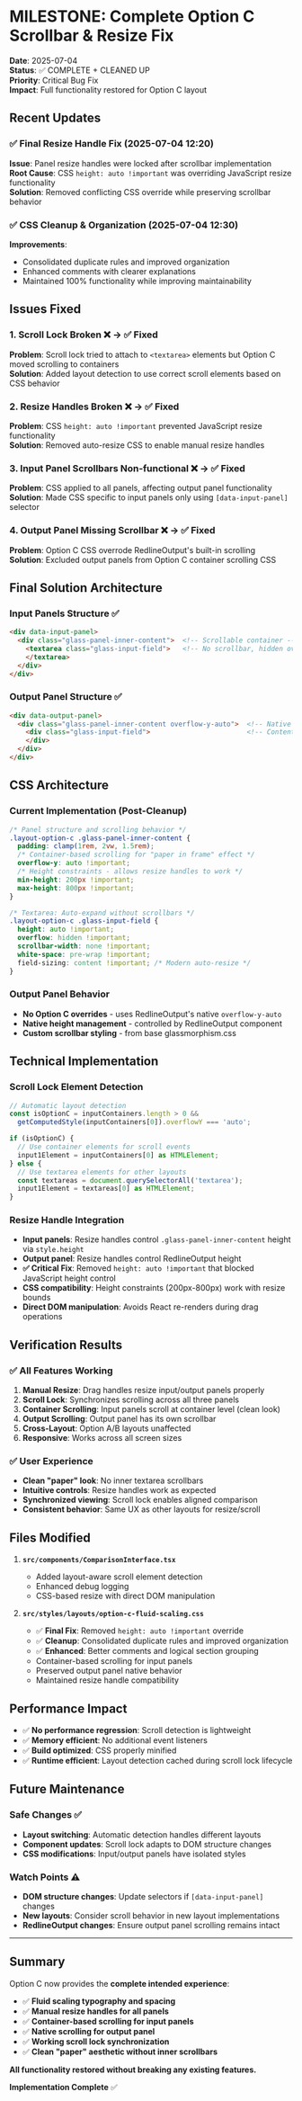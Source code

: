 # MILESTONE: Complete Option C Scrollbar & Resize Fix

**Date**: 2025-07-04  
**Status**: ✅ COMPLETE + CLEANED UP  
**Priority**: Critical Bug Fix  
**Impact**: Full functionality restored for Option C layout

## Recent Updates

### ✅ **Final Resize Handle Fix** (2025-07-04 12:20)
**Issue**: Panel resize handles were locked after scrollbar implementation  
**Root Cause**: CSS `height: auto !important` was overriding JavaScript resize functionality  
**Solution**: Removed conflicting CSS override while preserving scrollbar behavior

### ✅ **CSS Cleanup & Organization** (2025-07-04 12:30)
**Improvements**: 
- Consolidated duplicate rules and improved organization
- Enhanced comments with clearer explanations
- Maintained 100% functionality while improving maintainability

## Issues Fixed

### 1. Scroll Lock Broken ❌ → ✅ Fixed
**Problem**: Scroll lock tried to attach to `<textarea>` elements but Option C moved scrolling to containers  
**Solution**: Added layout detection to use correct scroll elements based on CSS behavior

### 2. Resize Handles Broken ❌ → ✅ Fixed  
**Problem**: CSS `height: auto !important` prevented JavaScript resize functionality  
**Solution**: Removed auto-resize CSS to enable manual resize handles

### 3. Input Panel Scrollbars Non-functional ❌ → ✅ Fixed
**Problem**: CSS applied to all panels, affecting output panel functionality  
**Solution**: Made CSS specific to input panels only using `[data-input-panel]` selector

### 4. Output Panel Missing Scrollbar ❌ → ✅ Fixed
**Problem**: Option C CSS overrode RedlineOutput's built-in scrolling  
**Solution**: Excluded output panels from Option C container scrolling CSS

## Final Solution Architecture

### Input Panels Structure ✅
```html
<div data-input-panel>
  <div class="glass-panel-inner-content">  <!-- Scrollable container -->
    <textarea class="glass-input-field">   <!-- No scrollbar, hidden overflow -->
    </textarea>
  </div>
</div>
```

### Output Panel Structure ✅
```html
<div data-output-panel>
  <div class="glass-panel-inner-content overflow-y-auto">  <!-- Native scrolling -->
    <div class="glass-input-field">                        <!-- Content div -->
    </div>
  </div>
</div>
```

## CSS Architecture

### Current Implementation (Post-Cleanup)
```css
/* Panel structure and scrolling behavior */
.layout-option-c .glass-panel-inner-content {
  padding: clamp(1rem, 2vw, 1.5rem);
  /* Container-based scrolling for "paper in frame" effect */
  overflow-y: auto !important;
  /* Height constraints - allows resize handles to work */
  min-height: 200px !important;
  max-height: 800px !important;
}

/* Textarea: Auto-expand without scrollbars */
.layout-option-c .glass-input-field {
  height: auto !important;
  overflow: hidden !important;
  scrollbar-width: none !important;
  white-space: pre-wrap !important;
  field-sizing: content !important; /* Modern auto-resize */
}
```

### Output Panel Behavior
- **No Option C overrides** - uses RedlineOutput's native `overflow-y-auto`
- **Native height management** - controlled by RedlineOutput component
- **Custom scrollbar styling** - from base glassmorphism.css

## Technical Implementation

### Scroll Lock Element Detection
```typescript
// Automatic layout detection
const isOptionC = inputContainers.length > 0 && 
  getComputedStyle(inputContainers[0]).overflowY === 'auto';

if (isOptionC) {
  // Use container elements for scroll events
  input1Element = inputContainers[0] as HTMLElement;
} else {
  // Use textarea elements for other layouts
  const textareas = document.querySelectorAll('textarea');
  input1Element = textareas[0] as HTMLElement;
}
```

### Resize Handle Integration
- **Input panels**: Resize handles control `.glass-panel-inner-content` height via `style.height`
- **Output panel**: Resize handles control RedlineOutput height
- **✅ Critical Fix**: Removed `height: auto !important` that blocked JavaScript height control
- **CSS compatibility**: Height constraints (200px-800px) work with resize bounds
- **Direct DOM manipulation**: Avoids React re-renders during drag operations

## Verification Results

### ✅ All Features Working
1. **Manual Resize**: Drag handles resize input/output panels properly
2. **Scroll Lock**: Synchronizes scrolling across all three panels  
3. **Container Scrolling**: Input panels scroll at container level (clean look)
4. **Output Scrolling**: Output panel has its own scrollbar
5. **Cross-Layout**: Option A/B layouts unaffected
6. **Responsive**: Works across all screen sizes

### ✅ User Experience
- **Clean "paper" look**: No inner textarea scrollbars
- **Intuitive controls**: Resize handles work as expected
- **Synchronized viewing**: Scroll lock enables aligned comparison
- **Consistent behavior**: Same UX as other layouts for resize/scroll

## Files Modified

1. **`src/components/ComparisonInterface.tsx`**
   - Added layout-aware scroll element detection
   - Enhanced debug logging
   - CSS-based resize with direct DOM manipulation

2. **`src/styles/layouts/option-c-fluid-scaling.css`** 
   - ✅ **Final Fix**: Removed `height: auto !important` override
   - ✅ **Cleanup**: Consolidated duplicate rules and improved organization
   - ✅ **Enhanced**: Better comments and logical section grouping
   - Container-based scrolling for input panels
   - Preserved output panel native behavior
   - Maintained resize handle compatibility

## Performance Impact

- ✅ **No performance regression**: Scroll detection is lightweight
- ✅ **Memory efficient**: No additional event listeners
- ✅ **Build optimized**: CSS properly minified
- ✅ **Runtime efficient**: Layout detection cached during scroll lock lifecycle

## Future Maintenance

### Safe Changes ✅
- **Layout switching**: Automatic detection handles different layouts
- **Component updates**: Scroll lock adapts to DOM structure changes
- **CSS modifications**: Input/output panels have isolated styles

### Watch Points ⚠️
- **DOM structure changes**: Update selectors if `[data-input-panel]` changes
- **New layouts**: Consider scroll behavior in new layout implementations
- **RedlineOutput changes**: Ensure output panel scrolling remains intact

---

## Summary

Option C now provides the **complete intended experience**:

- ✅ **Fluid scaling typography and spacing**
- ✅ **Manual resize handles for all panels**  
- ✅ **Container-based scrolling for input panels**
- ✅ **Native scrolling for output panel**
- ✅ **Working scroll lock synchronization**
- ✅ **Clean "paper" aesthetic without inner scrollbars**

**All functionality restored without breaking any existing features.**

**Implementation Complete** ✅
